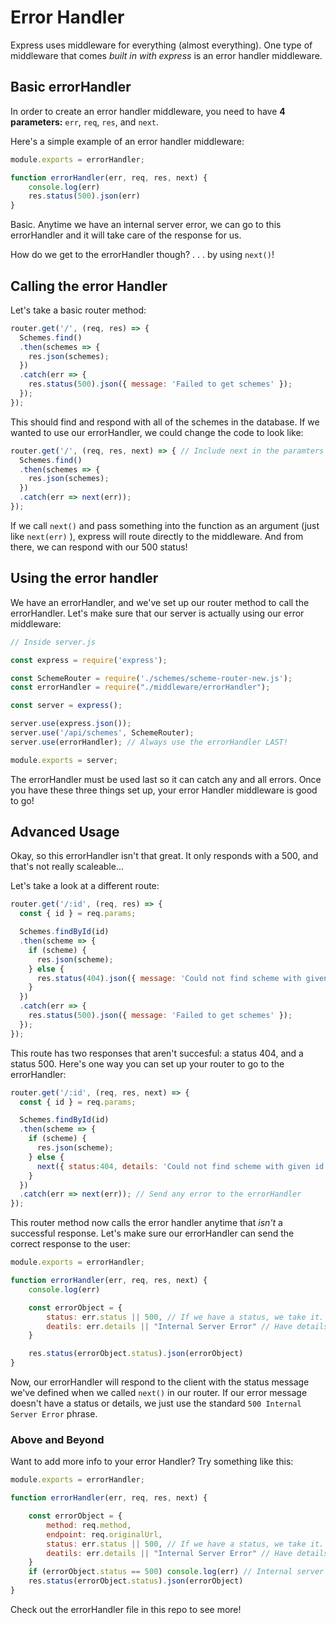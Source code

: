 # Error Handler

Express uses middleware for everything (almost everything). One type of middleware that comes *built in with express* is an error handler middleware.

## Basic errorHandler

In order to create an error handler middleware, you need to have **4 parameters:** `err`, `req`, `res`, and `next`.

Here's a simple example of an error handler middleware:

```js
module.exports = errorHandler;

function errorHandler(err, req, res, next) {
    console.log(err)
    res.status(500).json(err)
}
```

Basic. Anytime we have an internal server error, we can go to this errorHandler and it will take care of the response for us.

How do we get to the errorHandler though? . . . by using `next()`!

## Calling the error Handler

Let's take a basic router method:
```js
router.get('/', (req, res) => {
  Schemes.find()
  .then(schemes => {
    res.json(schemes);
  })
  .catch(err => {
    res.status(500).json({ message: 'Failed to get schemes' });
  });
});
```
This should find and respond with all of the schemes in the database. If we wanted to use our errorHandler, we could change the code to look like:
```js
router.get('/', (req, res, next) => { // Include next in the paramters
  Schemes.find()
  .then(schemes => {
    res.json(schemes);
  })
  .catch(err => next(err));
});
```
If we call `next()` and pass something into the function as an argument (just like `next(err)` ), express will route directly to the middleware. And from there, we can respond with our 500 status!

## Using the error handler

We have an errorHandler, and we've set up our router method to call the errorHandler. Let's make sure that our server is actually using our error middleware:
```js
// Inside server.js

const express = require('express');

const SchemeRouter = require('./schemes/scheme-router-new.js');
const errorHandler = require("./middleware/errorHandler");

const server = express();

server.use(express.json());
server.use('/api/schemes', SchemeRouter);
server.use(errorHandler); // Always use the errorHandler LAST!

module.exports = server;
```

The errorHandler must be used last so it can catch any and all errors. Once you have these three things set up, your error Handler middleware is good to go!

## Advanced Usage

Okay, so this errorHandler isn't that great. It only responds with a 500, and that's not really scaleable...

Let's take a look at a different route:
```js
router.get('/:id', (req, res) => {
  const { id } = req.params;

  Schemes.findById(id)
  .then(scheme => {
    if (scheme) {
      res.json(scheme);
    } else {
      res.status(404).json({ message: 'Could not find scheme with given id.' })
    }
  })
  .catch(err => {
    res.status(500).json({ message: 'Failed to get schemes' });
  });
});
```

This route has two responses that aren't succesful: a status 404, and a status 500. Here's one way you can set up your router to go to the errorHandler:
```js
router.get('/:id', (req, res, next) => {
  const { id } = req.params;

  Schemes.findById(id)
  .then(scheme => {
    if (scheme) {
      res.json(scheme);
    } else {
      next({ status:404, details: 'Could not find scheme with given id.' }) // Send an object with a status and message
    }
  })
  .catch(err => next(err)); // Send any error to the errorHandler
});
```

This router method now calls the error handler anytime that *isn't* a successful response. Let's make sure our errorHandler can send the correct response to the user:
```js
module.exports = errorHandler;

function errorHandler(err, req, res, next) {
    console.log(err)

    const errorObject = {
        status: err.status || 500, // If we have a status, we take it. If we don't have a status, set it to 500 automatically
        deatils: err.details || "Internal Server Error" // Have details? Use em. Don't have any? Use the default phrase.
    }

    res.status(errorObject.status).json(errorObject)
}
```
Now, our errorHandler will respond to the client with the status message we've defined when we called `next()` in our router. If our error message doesn't have a status or details, we just use the standard `500 Internal Server Error` phrase.

### Above and Beyond

Want to add more info to your error Handler? Try something like this:
```js
module.exports = errorHandler;

function errorHandler(err, req, res, next) {

    const errorObject = {
        method: req.method,
        endpoint: req.originalUrl,
        status: err.status || 500, // If we have a status, we take it. If we don't have a status, set it to 500 automatically
        deatils: err.details || "Internal Server Error" // Have details? Use em. Don't have any? Use the default phrase.
    }
    if (errorObject.status == 500) console.log(err) // Internal server error -> Let's see what the error is in the console
    res.status(errorObject.status).json(errorObject)
}
```

Check out the errorHandler file in this repo to see more!